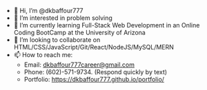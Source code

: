 - 👋 Hi, I’m @dkbaffour777
- 👀 I’m interested in problem solving
- 🌱 I’m currently learning Full-Stack Web Development
      in an Online Coding BootCamp at the University of Arizona
- 💞️ I’m looking to collaborate on HTML/CSS/JavaScript/Git/React/NodeJS/MySQL/MERN
- 📫 How to reach me: 
  - Email: dkbaffour777career@gmail.com 
  - Phone: (602)-571-9734. (Respond quickly by text)
  - Portfolio: https://dkbaffour777.github.io/portfolio/

<!---
dkbaffour777/dkbaffour777 is a ✨ special ✨ repository because its `README.md` (this file) appears on your GitHub profile.
You can click the Preview link to take a look at your changes.
--->
